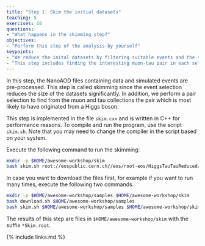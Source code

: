 ```yaml
---
title: "Step 1: Skim the initial datasets"
teaching: 5
exercises: 10
questions:
- "What happens in the skimming step?"
objectives:
- "Perform this step of the analysis by yourself"
keypoints:
- "We reduce the inital datasets by filtering suitable events and the selection of the interesting observables."
- "This step includes finding the interesting muon-tau pair in each selected event."
---
```


In this step, the NanoAOD files containing data and simulated events are pre-processed. This step is called skimming since the event selection reduces the size of the datasets significantly. In addition, we perform a pair selection to find from the muon and tau collections the pair which is most likely to have originated from a Higgs boson.

This step is implemented in the file `skim.cxx` and is written in C++ for performance reasons. To compile and run the program, use the script `skim.sh`. Note that you may need to change the compiler in the script based on your system.

Execute the following command to run the skimming:

```bash
mkdir -p $HOME/awesome-workshop/skim
bash skim.sh root://eospublic.cern.ch//eos/root-eos/HiggsTauTauReduced/ $HOME/awesome-workshop/skim
```

In case you want to download the files first, for example if you want to run many times, execute the following two commands.

```bash
mkdir -p $HOME/awesome-workshop/samples $HOME/awesome-workshop/skim
bash download.sh $HOME/awesome-workshop/samples
bash skim.sh $HOME/awesome-workshop/samples $HOME/awesome-workshop/skim
```

The results of this step are files in `$HOME/awesome-workshop/skim` with the suffix `*Skim.root`.

{% include links.md %}
